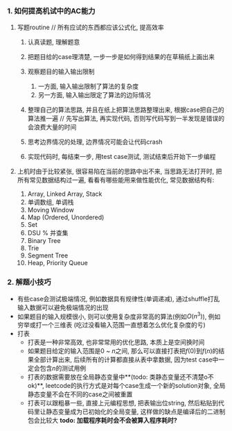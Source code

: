 ### 1. 如何提高机试中的AC能力

1. 写题routine					// 所有应试的东西都应该公式化, 提高效率
   1. 认真读题, 理解题意
   2. 把题目给的case理清楚, 一步一步是如何得到结果的在草稿纸上画出来
   3. 观察题目的输入输出限制
      1. 一方面, 输入输出限制了算法的复杂度
      2. 另一方面, 输入输出限定了算法的边际情况
   
   4. 整理自己的算法思路, 并且在纸上把算法思路整理出来, 根据case把自己的算法推一遍   // 先写出算法, 再实现代码, 否则写代码写到一半发现是错误的会浪费大量的时间
   5. 思考边界情况的处理, 边界情况可能会让代码crash
   6. 实现代码时, 每结束一步, 用test case测试, 测试结束后开始下一步编程
   
2. 上机时由于比较紧张, 很容易陷在当前的思路中出不来, 当思路无法打开时, 把所有常见数据结构过一遍, 看看有哪些能用来做性能优化, 常见数据结构有:
   1. Array, Linked Array, Stack
   2. 单调数组, 单调栈
   3. Moving Window
   4. Map (Ordered, Unordered)
   5. Set
   6. DSU % 并查集
   7. Binary Tree
   8. Trie
   9. Segment Tree
   10. Heap, Priority Queue

### 2. 解题小技巧

* 有些case会测试极端情况, 例如数据具有规律性(单调递减), 通过shuffle打乱输入数据可以避免极端情况的出现
* 如果题目的输入规模很小, 则可以使用复杂度非常高的算法(例如$O(n^3)$), 例如穷举或打一个三维表 (吃过没看输入范围一直想着怎么优化复杂度的亏)
* 打表
  * 打表是一种非常高效, 也非常常用的优化思路, 本质上是空间换时间
  * 如果题目给定的输入范围是$0$ ~ $n$之间, 那么可以直接打表把$f(0)$到$f(n)$的结果全部计算出来, 后续所有的计算都直接从表中拿数据, 因为test case中一定会包含$n$的测试用例
  * 打表的数据需要放在全局静态变量中**(todo: 类静态变量还不清楚o不ok)**, leetcode的执行方式是对每个case生成一个新的solution对象, 全局静态变量不会在不同的case之间被重置
  * 打表可以跟粗暴一些, 直接上元编程思想, 把表输出位string, 然后粘贴到代码里让静态变量成为已初始化的全局变量, 这样做的缺点是编译后的二进制包会比较大 **todo: 加载程序耗时会不会被算入程序耗时?**

